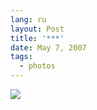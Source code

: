 ```yaml
---
lang: ru
layout: Post
title: '***'
date: May 7, 2007
tags:
  - photos
---
```


![](/images/blog/Sapegin-Artem-20D-2007-05-06-313-1315.jpg)
